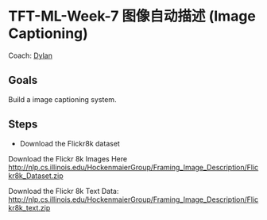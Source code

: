 # TFT-ML-Week-7 图像自动描述 (Image Captioning)

Coach: [Dylan](http://liqing-ustc.github.io/)

## Goals
Build a image captioning system.

## Steps
* Download the Flickr8k dataset

Download the Flickr 8k Images Here http://nlp.cs.illinois.edu/HockenmaierGroup/Framing_Image_Description/Flickr8k_Dataset.zip

Download the Flickr 8k Text Data: http://nlp.cs.illinois.edu/HockenmaierGroup/Framing_Image_Description/Flickr8k_text.zip